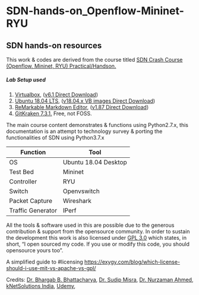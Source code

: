 # SDN-hands-on_Openflow-Mininet-RYU
SDN hands-on resources
---------------------------------------

This work & codes are derived from the course titled [SDN Crash Course (Openflow, Mininet, RYU) Practical/Handson.](https://www.udemy.com/course/beginners-sdn-course-with-ryu-controller-practical-handson/)
##### Lab Setup used
1. [Virtualbox](https://www.virtualbox.org/wiki/Changelog-6.1), ([v6.1 Direct Download](https://download.virtualbox.org/virtualbox/6.1.14/virtualbox-6.1_6.1.14-140239~Ubuntu~bionic_amd64.deb))
2. [Ubuntu 18.04 LTS](http://releases.ubuntu.com/18.04/), ([v18.04.x VB images Direct Download](https://sourceforge.net/projects/linuxvmimages/files/VirtualBox/U/18.04/))
3. [ReMarkable Markdown Editor](https://remarkableapp.github.io/linux/download.html), ([v1.87 Direct Download](https://remarkableapp.github.io/files/remarkable_1.87_all.deb))
4. [GitKraken 7.3.1.](https://www.gitkraken.com/download) Free, not FOSS.


The main course content demonstrates & functions using Python2.7.x, this documentation is an attempt to technology survey & porting the functionalities of SDN using Python3.7.x

Function | Tool
-------- | --------------
OS | Ubuntu 18.04 Desktop
Test Bed	| Mininet
Controller |	RYU
Switch	| Openvswitch
Packet Capture |	Wireshark
Traffic Generator |	IPerf

All the tools & software used in this are possible due to the generous contribution & support from the opensource community. In order to sustain the development this work is also licensed under [GPL 3.0](https://github.com/biplabro/SDN-Crash-Course_Openflow-Mininet-RYU/blob/master/LICENSE) which states, in short, “I open sourced my code. If you use or modify this code, you should opensource yours too”.

A simplified guide to #licensing https://exygy.com/blog/which-license-should-i-use-mit-vs-apache-vs-gpl/

Credits: 
[Dr. Bhargab B. Bhattacharya](https://www.isical.ac.in/~bhargab/),
[Dr. Sudip Misra](https://cse.iitkgp.ac.in/~smisra/),
[Dr. Nurzaman Ahmed](https://nurzaman7.github.io/),
[kNetSolutions India](https://knetsolutions.in/),
[Udemy](https://about.udemy.com/),

